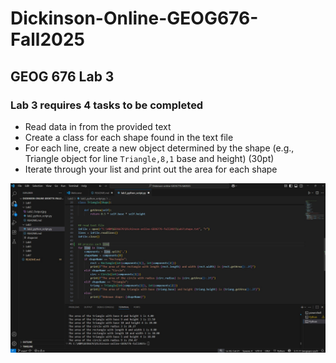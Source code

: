 # Dickinson-Online-GEOG676-Fall2025
## GEOG 676 Lab 3

### Lab 3 requires 4 tasks to be completed

- Read data in from the provided text 
- Create a class for each shape found in the text file 
- For each line, create a new object determined by the shape (e.g., Triangle object for line `Triangle,8,1` base and height) (30pt)
- Iterate through your list and print out the area for each shape 

![Window snap](lab3_script_output.jpg)